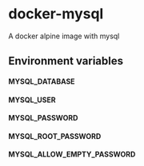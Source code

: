 docker-mysql
============
A docker alpine image with mysql


Environment variables
---------------------

#### MYSQL_DATABASE

#### MYSQL_USER

#### MYSQL_PASSWORD

#### MYSQL_ROOT_PASSWORD

#### MYSQL_ALLOW_EMPTY_PASSWORD
